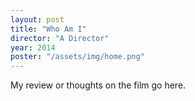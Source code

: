 ```yaml
---
layout: post
title: "Who Am I"
director: "A Director"
year: 2014
poster: "/assets/img/home.png"
---
```


My review or thoughts on the film go here.
